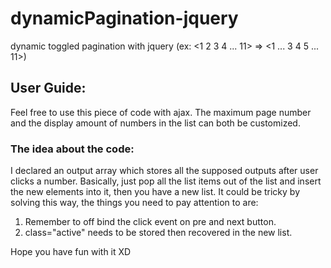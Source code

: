 # dynamicPagination-jquery
dynamic toggled pagination with jquery (ex: <1 2 3 4 ... 11> => <1 ... 3 4 5 ... 11>)<br/>
<h2>User Guide:</h2>
<p>Feel free to use this piece of code with ajax. The maximum page number and the display amount of numbers in the list can both be customized.</p>
<h3>The idea about the code:</h3>
<p>I declared an output array which stores all the supposed outputs after user clicks a number. Basically, just pop all the list items out of the list and insert the new elements into it, then you have a new list. It could be tricky by solving this way, the things you need to pay attention to are:
<ol>
  <li>Remember to off bind the click event on pre and next button.</li>
  <li>class="active" needs to be stored then recovered in the new list.</li>
</ol>
</p>

<p>Hope you have fun with it XD</p>
